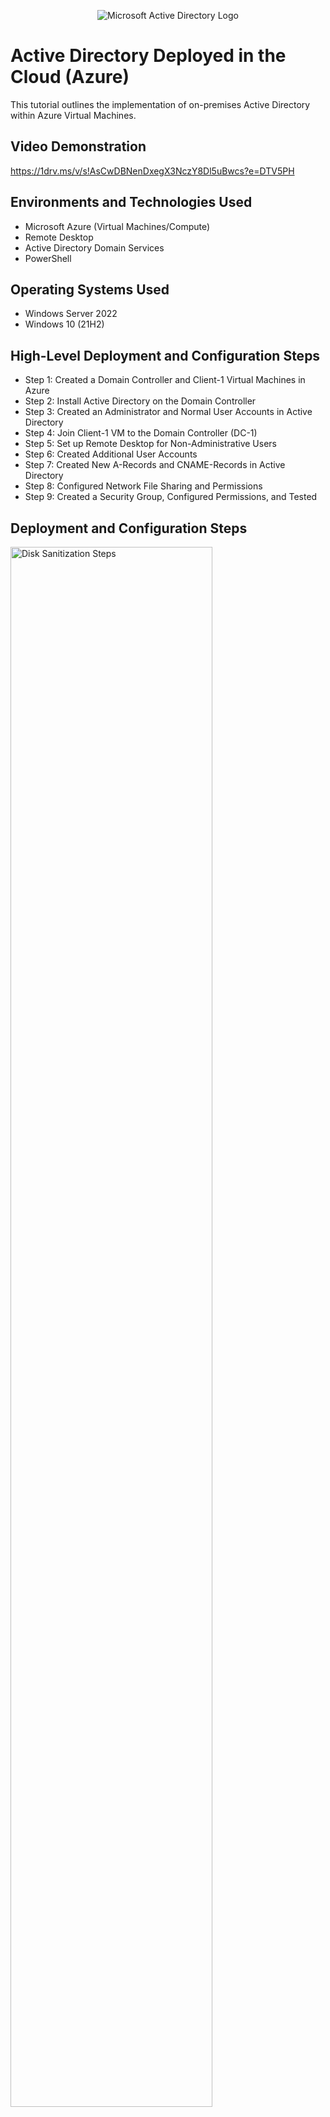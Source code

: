 <p align="center">
<img src="https://i.imgur.com/pU5A58S.png" alt="Microsoft Active Directory Logo"/>
</p>

<h1> Active Directory Deployed in the Cloud (Azure)</h1>
This tutorial outlines the implementation of on-premises Active Directory within Azure Virtual Machines.<br />


<h2>Video Demonstration</h2>

https://1drv.ms/v/s!AsCwDBNenDxegX3NczY8Dl5uBwcs?e=DTV5PH

<h2>Environments and Technologies Used</h2>

- Microsoft Azure (Virtual Machines/Compute)
- Remote Desktop
- Active Directory Domain Services
- PowerShell

<h2>Operating Systems Used </h2>

- Windows Server 2022
- Windows 10 (21H2)

<h2>High-Level Deployment and Configuration Steps</h2>

- Step 1: Created a Domain Controller and Client-1 Virtual Machines in Azure
- Step 2: Install Active Directory on the Domain Controller
- Step 3: Created an Administrator and Normal User Accounts in Active Directory
- Step 4: Join Client-1 VM to the Domain Controller (DC-1)
- Step 5: Set up Remote Desktop for Non-Administrative Users
- Step 6: Created Additional User Accounts
- Step 7: Created New A-Records and CNAME-Records in Active Directory
- Step 8: Configured Network File Sharing and Permissions 
- Step 9: Created a Security Group, Configured Permissions, and Tested 

<h2>Deployment and Configuration Steps</h2>

<p>
<img src="https://i.imgur.com/LOia10Q.png" height="80%" width="80%" alt="Disk Sanitization Steps"/>
</p>
<p>
 This is an image of me doing the initial set up for this project. I created two different virtual Machines in Azure. One with the Windows Server 2022 Data Center, the other on Windows 10 Pro, and set both up on the same v-net 
</p>
<br />

<p>
<img src="https://i.imgur.com/do1UNKO.png" height="80%" width="80%" alt="Disk Sanitization Steps"/>
</p>
<p>
 In the image above I am installing Active Directory onto DC-1. In the Server Manager I was able to configure the set up for Active Directory, under roles I installed the Active Directory Domain Services. I was able to promote DC-1 to a domain controller, adding a new foster I named my root domain "mydomain.com". I was  logged out and had to use the FQDN or fully qualified domain name of the user to get back in. 
</p>
<br />

<p>
<img src="https://i.imgur.com/mCtuS19.png" height="80%" width="80%" alt="Disk Sanitization Steps"/>
</p>
<p>
 Here I am creating Organizational Units named _EMPLOYEES and _ADMINS. I created a new admin user with the name of HaleyMS, configured their properties, and assigned them to the domain admins group in Active Directory. After creating the account I was successfully able to log in to the admin account on the DC-1 VM. 
</p>
<br />

<p>
<img src="https://i.imgur.com/cwYa4Qp.png" height="80%" width="80%" alt="Disk Sanitization Steps"/>
</p>
<p>
 The image above shows one of the steps I took to join Client-1's VM. Inside Azure I configured the NIC Private IP address for Client-1. I configured the DNS Server to "Custom" and set it to DC-1's Private Address, and restarted the Virtual MAchine. Signing back into Client-1 I had to use the FQDN (Fully Qualified Domain Name) of my domain.     
</p>
<br />

<p>
<img src="https://i.imgur.com/PnWvr01.png" height="80%" width="80%" alt="Disk Sanitization Steps"/>
</p>
<p>
 From inside Client-1 I was able to set up Remote Desktop access for the non-administrative user accounts. 
</p>
<br />

<p>
<img src="https://i.imgur.com/UlQwimI.png" height="80%" width="80%" alt="Disk Sanitization Steps"/>
</p>
<p>
 The image above is a screenshot I took while creating a bunch of additional users into Active Directory. In PowerShell ISE I was able to upload a script that included new users which were randomly configured. They were added into the _EMPLOYEES file created in Active Directory. I was able to establish a remote desktop connection of a few of the random user accounts and logged into Client-1's VM. 
</p>
<br />

<p>
<img src="https://i.imgur.com/nXYX790.png" height="80%" width="80%" alt="Disk Sanitization Steps"/>
</p>
<p>
 Here I am creating A-Records and CNAME-Records in Active Directory. I attempted to ping mainframe from Client-1 and did not get a response. I went into DC-1 and named an A-Record named mainframe, and connected it to DC-1's Private IPv4 Address. Going back to Client-1 I was able to successfully ping the mainframe. I went back to DC-1 and configured the mainframe A-Record to have an IP Address of 8.8.8.8 and attempted to ping the mainframe again from Client-1. After checkeing the DNS Cache I noticed the IP Address of 10.0.0.4 still reading for the mainframe. I flushed the DNS and attempted the ping again, I was able to successfully get the IP address of 8.8.8.8 I had configured the mainframe to. I than created a CNAME-Record called search and linked it to www.google.com. I was able to successfully ping "search" and get a response from the appropriate alias linked to the record.   
</p>
<br />

<p>
<img src="https://i.imgur.com/qU7vDVi.png" height="80%" width="80%" alt="Disk Sanitization Steps"/>
</p>
<p>
 This Image shows me creating one of four new files onto the (C:) drive of the domain controller (DC-1). The first file I created was titled Read-Access, which was accessible to the Domain Users, with read only permissions. The second was Write-Access, which was accessible to the Domain Users, with read and write permissions. The third file was titled No-Access, I gave the Domain Administrators access, and read and write permissions. The last file created was Accounting, for later use. After adding the files I logged onto Client-1 under a random user account to test the accessibility of the files created.  
</p>
<br />

<p>
<img src="https://i.imgur.com/5NRRXTl.png" height="80%" width="80%" alt="Disk Sanitization Steps"/>
</p>
<p>
 After assigning the random user account to the appropriate groups. I was successfully able to access the Accounting file, the read-access file, and write-access file shared over the network. I had given the randomly created user the permissions to view the documents by adding them to the ACCOUNTANTS group. 
</p>
<br />
